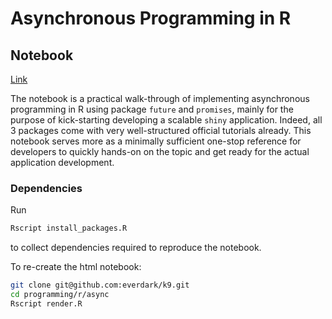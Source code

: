 # Asynchronous Programming in R

## Notebook

[Link]()

The notebook is a practical walk-through of implementing asynchronous programming in R using package `future` and `promises`,
mainly for the purpose of kick-starting developing a scalable `shiny` application.
Indeed, all 3 packages come with very well-structured official tutorials already.
This notebook serves more as a minimally sufficient one-stop reference for developers to quickly hands-on on the topic and get ready for the actual application development.

### Dependencies

Run

```sh
Rscript install_packages.R
```

to collect dependencies required to reproduce the notebook.

To re-create the html notebook:

```sh
git clone git@github.com:everdark/k9.git
cd programming/r/async
Rscript render.R
```
